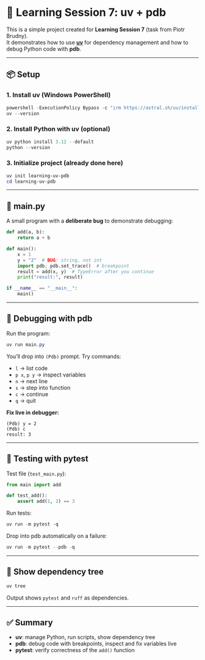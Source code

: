 # 🐍 Learning Session 7: uv + pdb

This is a simple project created for **Learning Session 7** (task from Piotr Brudny).  
It demonstrates how to use **[uv](https://docs.astral.sh/uv/)** for dependency management and how to debug Python code with **pdb**.

---

## 📦 Setup

### 1. Install uv (Windows PowerShell)

```powershell
powershell -ExecutionPolicy Bypass -c "irm https://astral.sh/uv/install.ps1 | iex"
uv --version
````

### 2. Install Python with uv (optional)

```powershell
uv python install 3.12 --default
python --version
```

### 3. Initialize project (already done here)

```powershell
uv init learning-uv-pdb
cd learning-uv-pdb
```

---

## 📝 main.py

A small program with a **deliberate bug** to demonstrate debugging:

```python
def add(a, b):
    return a + b

def main():
    x = 1
    y = "2"  # BUG: string, not int
    import pdb; pdb.set_trace()  # breakpoint
    result = add(x, y)  # TypeError after you continue
    print("result:", result)

if __name__ == "__main__":
    main()
```

---

## 🐞 Debugging with pdb

Run the program:

```powershell
uv run main.py
```

You’ll drop into `(Pdb)` prompt. Try commands:

* `l` → list code
* `p x`, `p y` → inspect variables
* `n` → next line
* `s` → step into function
* `c` → continue
* `q` → quit

**Fix live in debugger:**

```text
(Pdb) y = 2
(Pdb) c
result: 3
```

---

## 🧪 Testing with pytest

Test file (`test_main.py`):

```python
from main import add

def test_add():
    assert add(1, 2) == 3
```

Run tests:

```powershell
uv run -m pytest -q
```

Drop into pdb automatically on a failure:

```powershell
uv run -m pytest --pdb -q
```

---

## 🌳 Show dependency tree

```powershell
uv tree
```

Output shows `pytest` and `ruff` as dependencies.

---

## ✅ Summary

* **uv**: manage Python, run scripts, show dependency tree
* **pdb**: debug code with breakpoints, inspect and fix variables live
* **pytest**: verify correctness of the `add()` function

